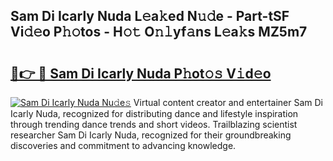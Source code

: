 ## Sam Di Icarly Nuda L𝚎a𝚔ed N𝚞𝚍e - Part-tSF Vi𝚍𝚎o P𝚑𝚘tos - H𝚘𝚝 O𝚗𝚕yf𝚊ns L𝚎a𝚔s MZ5m7

# <h2><a href="http://kf5w9v.oniu.top/?m=Sam+Di+Icarly+Nuda">🔗👉 🔴 Sam Di Icarly Nuda P𝚑ot𝚘𝚜 V𝚒d𝚎o</a></h2>

[![Sam Di Icarly Nuda Nu𝚍e𝚜](https://i.imgur.com/0qMVB7G.gif)](http://kf5w9v.oniu.top/?m=Sam+Di+Icarly+Nuda)
Virtual content creator and entertainer Sam Di Icarly Nuda, recognized for distributing dance and lifestyle inspiration through trending dance trends and short videos. Trailblazing scientist researcher Sam Di Icarly Nuda, recognized for their groundbreaking discoveries and commitment to advancing knowledge.  
